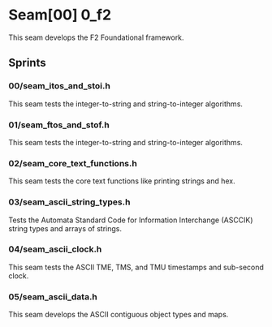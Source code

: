 # Seam[00] 0_f2

This seam develops the F2 Foundational framework.

## Sprints

### 00/seam_itos_and_stoi.h

This seam tests the integer-to-string and string-to-integer algorithms.

### 01/seam_ftos_and_stof.h

This seam tests the integer-to-string and string-to-integer algorithms.

### 02/seam_core_text_functions.h

This seam tests the core text functions like printing strings and hex.

### 03/seam_ascii_string_types.h

Tests the Automata Standard Code for Information Interchange (ASCCIK) string types and arrays of strings.

### 04/seam_ascii_clock.h

This seam tests the ASCII TME, TMS, and TMU timestamps and sub-second clock.

### 05/seam_ascii_data.h

This seam develops the ASCII contiguous object types and maps.
